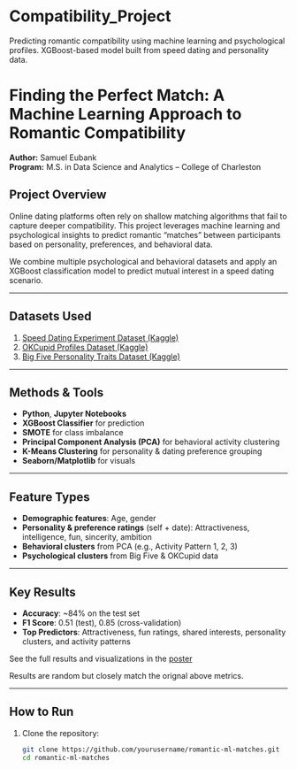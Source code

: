 # Compatibility_Project
Predicting romantic compatibility using machine learning and psychological profiles. XGBoost-based model built from speed dating and personality data.
# Finding the Perfect Match: A Machine Learning Approach to Romantic Compatibility

**Author:** Samuel Eubank  
**Program:** M.S. in Data Science and Analytics – College of Charleston

## Project Overview

Online dating platforms often rely on shallow matching algorithms that fail to capture deeper compatibility. This project leverages machine learning and psychological insights to predict romantic “matches” between participants based on personality, preferences, and behavioral data.

We combine multiple psychological and behavioral datasets and apply an XGBoost classification model to predict mutual interest in a speed dating scenario.

---

## Datasets Used

1. [Speed Dating Experiment Dataset (Kaggle)](https://www.kaggle.com/datasets/annavictoria/speed-dating-experiment)  
2. [OKCupid Profiles Dataset (Kaggle)](https://www.kaggle.com/datasets/andrewmvd/okcupid-profiles)  
3. [Big Five Personality Traits Dataset (Kaggle)](https://www.kaggle.com/datasets/tunguz/big-five-personality-test)

---

## Methods & Tools

- **Python**, **Jupyter Notebooks**
- **XGBoost Classifier** for prediction
- **SMOTE** for class imbalance
- **Principal Component Analysis (PCA)** for behavioral activity clustering
- **K-Means Clustering** for personality & dating preference grouping
- **Seaborn/Matplotlib** for visuals

---

## Feature Types

- **Demographic features**: Age, gender  
- **Personality & preference ratings** (self + date): Attractiveness, intelligence, fun, sincerity, ambition  
- **Behavioral clusters** from PCA (e.g., Activity Pattern 1, 2, 3)  
- **Psychological clusters** from Big Five & OKCupid data

---

##  Key Results

- **Accuracy**: ~84% on the test set  
- **F1 Score**: 0.51 (test), 0.85 (cross-validation)  
- **Top Predictors**: Attractiveness, fun ratings, shared interests, personality clusters, and activity patterns

See the full results and visualizations in the [poster](./images/poster_final.png)

Results are random but closely match the orignal above metrics.

---

##  How to Run

1. Clone the repository:
   ```bash
   git clone https://github.com/yourusername/romantic-ml-matches.git
   cd romantic-ml-matches
